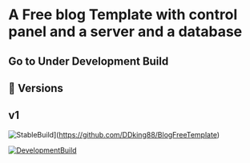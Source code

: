 
# A Free blog Template with control panel and a server and a database


## Go to Under Development Build
## 🔗 Versions
## v1

![StableBuild](https://img.shields.io/static/v1?label=Stable%20Version&message=Not%20Released&color=red)](https://github.com/DDking88/BlogFreeTemplate)



[![DevelopmentBuild](https://img.shields.io/static/v1?label=Development%20Version&message=Released&color=green)](https://github.com/DDking88/BlogFreeTemplate/tree/development-v1)


